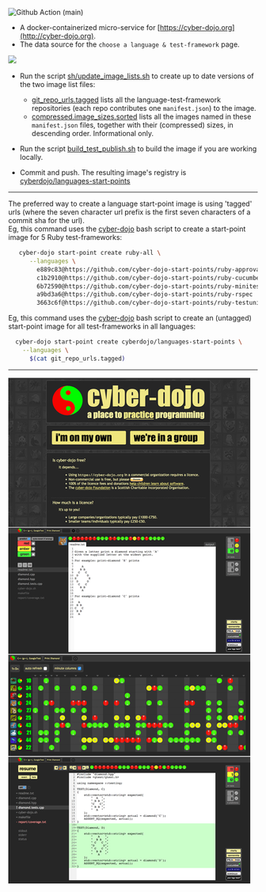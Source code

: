 ![Github Action (main)](https://github.com/cyber-dojo/languages-start-points/actions/workflows/main.yml/badge.svg)

- A docker-containerized micro-service for [https://cyber-dojo.org](http://cyber-dojo.org).
- The data source for the `choose a language & test-framework` page.

<img width="75%" src="https://user-images.githubusercontent.com/252118/97070783-fa349e80-15d2-11eb-85e3-e0a1201be060.png">

- Run the script [sh/update_image_lists.sh](https://github.com/cyber-dojo/languages-start-points/blob/master/sh/update_image_lists.sh) to create up to date versions of the two image list files:
  - [git_repo_urls.tagged](https://github.com/cyber-dojo/languages-start-points/blob/master/git_repo_urls.tagged) lists all the language-test-framework repositories (each repo contributes one `manifest.json`) to the image.
  - [compressed.image_sizes.sorted](https://github.com/cyber-dojo/languages-start-points/blob/master/compressed.image_sizes.sorted) lists all the images named in these `manifest.json` files, together with their (compressed) sizes, in descending order. Informational only.

- Run the script [build_test_publish.sh](https://github.com/cyber-dojo/languages-start-points/blob/master/build_test_publish.sh) to build the image if you are working locally.
- Commit and push. The resulting image's registry is  [cyberdojo/languages-start-points](https://hub.docker.com/r/cyberdojo/languages-start-points/tags)


***

The preferred way to create a language start-point image is using 'tagged' urls (where the seven
character url prefix is the first seven characters of a commit sha for the url).  
Eg, this command uses the [cyber-dojo](https://github.com/cyber-dojo/commander/blob/master/cyber-dojo) bash script to create a start-point image for 5 Ruby test-frameworks:
```bash
   cyber-dojo start-point create ruby-all \
      --languages \
        e889c83@https://github.com/cyber-dojo-start-points/ruby-approval \
        c1b2910@https://github.com/cyber-dojo-start-points/ruby-cucumber \
        6b72590@https://github.com/cyber-dojo-start-points/ruby-minitest \
        a9bd3a6@https://github.com/cyber-dojo-start-points/ruby-rspec    \
        3663c6f@https://github.com/cyber-dojo-start-points/ruby-testunit
```

Eg, this command uses the [cyber-dojo](https://github.com/cyber-dojo/commander/blob/master/cyber-dojo) bash script to create an (untagged) start-point image for all test-frameworks in all languages:
```bash
  cyber-dojo start-point create cyberdojo/languages-start-points \
    --languages \
      $(cat git_repo_urls.tagged)
```

***

![cyber-dojo.org home page](https://github.com/cyber-dojo/cyber-dojo/blob/master/shared/home_page_snapshot.png)
